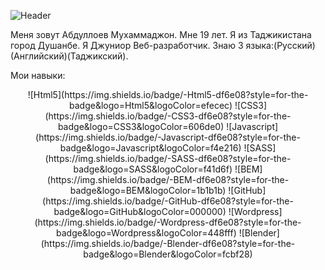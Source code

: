 ![Header](https://github.com/MMII0220/Summary/blob/main/assets/name.jpg)

Меня зовут Абдуллоев Мухаммаджон. Мне 19 лет. Я из Таджикистана город Душанбе. Я Джуниор Веб-разработчик. Знаю 3 языка:(Русский)(Английский)(Таджикский). 

Мои навыки:
<center>
![Html5](https://img.shields.io/badge/-Html5-df6e08?style=for-the-badge&logo=Html5&logoColor=efecec)
![CSS3](https://img.shields.io/badge/-CSS3-df6e08?style=for-the-badge&logo=CSS3&logoColor=606de0)
![Javascript](https://img.shields.io/badge/-Javascript-df6e08?style=for-the-badge&logo=Javascript&logoColor=f4e216)
![SASS](https://img.shields.io/badge/-SASS-df6e08?style=for-the-badge&logo=SASS&logoColor=f41d6f)
![BEM](https://img.shields.io/badge/-BEM-df6e08?style=for-the-badge&logo=BEM&logoColor=1b1b1b)
![GitHub](https://img.shields.io/badge/-GitHub-df6e08?style=for-the-badge&logo=GitHub&logoColor=000000)
![Wordpress](https://img.shields.io/badge/-Wordpress-df6e08?style=for-the-badge&logo=Wordpress&logoColor=448fff)
![Blender](https://img.shields.io/badge/-Blender-df6e08?style=for-the-badge&logo=Blender&logoColor=fcbf28)
</center>


